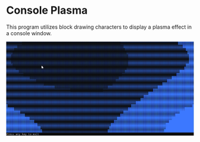 # Console Plasma
This program utilizes block drawing characters to display a plasma effect in a console window.

![screenshot](./screenshot.gif)